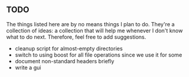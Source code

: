 ## TODO ##
The things listed here are by no means things I plan to do. They're a collection of ideas: a collection that will help me whenever I don't know what to do next. Therefore, feel free to add suggestions.
 - cleanup script for almost-empty directories
 - switch to using boost for all file operations since we use it for some
 - document non-standard headers briefly
 - write a gui
